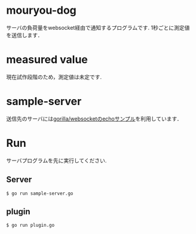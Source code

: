 # mouryou-dog

サーバの負荷量をwebsocket経由で通知するプログラムです.
1秒ごとに測定値を送信します．

# measured value

現在試作段階のため，測定値は未定です.

# sample-server

送信先のサーバには[gorilla/websocketのechoサンプル](https://github.com/gorilla/websocket/blob/master/examples/echo/server.go)を利用しています．

# Run

サーバプログラムを先に実行してください.

## Server

```
$ go run sample-server.go
```

## plugin

```
$ go run plugin.go
```
